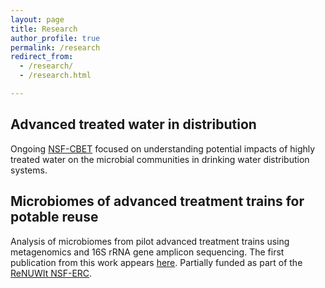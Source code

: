 ```yaml
---
layout: page
title: Research
author_profile: true
permalink: /research
redirect_from: 
  - /research/
  - /research.html

---
```

Advanced treated water in distribution
------
Ongoing [NSF-CBET](https://www.nsf.gov/awardsearch/showAward?AWD_ID=1804118) focused on understanding potential impacts of highly treated water on the microbial communities in drinking water distribution systems.

Microbiomes of advanced treatment trains for potable reuse
------
Analysis of microbiomes from pilot advanced treatment trains using metagenomics and 16S rRNA gene amplicon sequencing. The first publication from this work appears [here](https://www.frontiersin.org/articles/10.3389/fmicb.2019.00993/full). Partially funded as part of the [ReNUWIt NSF-ERC](https://renuwit.org/).
